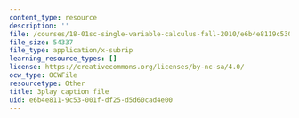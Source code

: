 ```yaml
---
content_type: resource
description: ''
file: /courses/18-01sc-single-variable-calculus-fall-2010/e6b4e8119c53001fdf25d5d60cad4e00_1RLctDS2hUQ.srt
file_size: 54337
file_type: application/x-subrip
learning_resource_types: []
license: https://creativecommons.org/licenses/by-nc-sa/4.0/
ocw_type: OCWFile
resourcetype: Other
title: 3play caption file
uid: e6b4e811-9c53-001f-df25-d5d60cad4e00
---
```

